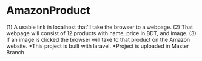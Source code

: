 # AmazonProduct
(1) A usable link in localhost that’ll take the browser to a webpage. (2) That webpage will consist of 12 products with name, price in BDT, and image. (3) If an image is clicked the browser will take to that product on the Amazon website. 
*This project is built with laravel. *Project is uploaded in Master Branch
